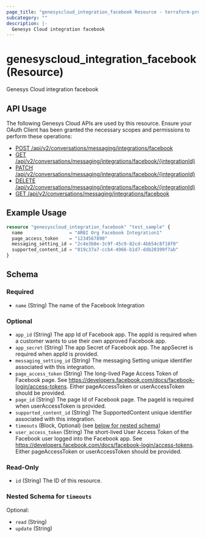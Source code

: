 ```yaml
---
page_title: "genesyscloud_integration_facebook Resource - terraform-provider-genesyscloud"
subcategory: ""
description: |-
  Genesys Cloud integration facebook
---
```

# genesyscloud_integration_facebook (Resource)

Genesys Cloud integration facebook

## API Usage
The following Genesys Cloud APIs are used by this resource. Ensure your OAuth Client has been granted the necessary scopes and permissions to perform these operations:

* [POST /api/v2/conversations/messaging/integrations/facebook](https://developer.genesys.cloud/devapps/api-explorer#post-api-v2-conversations-messaging-integrations-facebook)
* [GET /api/v2/conversations/messaging/integrations/facebook/{integrationId}](https://developer.genesys.cloud/devapps/api-explorer#get-api-v2-conversations-messaging-integrations-facebook--integrationId-)
* [PATCH /api/v2/conversations/messaging/integrations/facebook/{integrationId}](https://developer.genesys.cloud/devapps/api-explorer#patch-api-v2-conversations-messaging-integrations-facebook--integrationId-)
* [DELETE /api/v2/conversations/messaging/integrations/facebook/{integrationId}](https://developer.genesys.cloud/devapps/api-explorer#delete-api-v2-conversations-messaging-integrations-facebook--integrationId-)
* [GET /api/v2/conversations/messaging/integrations/facebook](https://developer.genesys.cloud/devapps/api-explorer#get-api-v2-conversations-messaging-integrations-facebook)



## Example Usage

```terraform
resource "genesyscloud_integration_facebook" "test_sample" {
  name                 = "ARBI Org Facebook Integration1"
  page_access_token    = "1234567890"
  messaging_setting_id = "2c4e3b8e-3c9f-45c9-82cd-4bb54c8f18f0"
  supported_content_id = "019c37a7-ccb4-4966-b1d7-ddb20399f7ab"
}
```

<!-- schema generated by tfplugindocs -->
## Schema

### Required

- `name` (String) The name of the Facebook Integration

### Optional

- `app_id` (String) The app Id of Facebook app. The appId is required when a customer wants to use their own approved Facebook app.
- `app_secret` (String) The app Secret of Facebook app. The appSecret is required when appId is provided.
- `messaging_setting_id` (String) The messaging Setting unique identifier associated with this integration.
- `page_access_token` (String) The long-lived Page Access Token of Facebook page. 
			See https://developers.facebook.com/docs/facebook-login/access-tokens. 
			Either pageAccessToken or userAccessToken should be provided.
- `page_id` (String) The page Id of Facebook page. The pageId is required when userAccessToken is provided.
- `supported_content_id` (String) The SupportedContent unique identifier associated with this integration.
- `timeouts` (Block, Optional) (see [below for nested schema](#nestedblock--timeouts))
- `user_access_token` (String) The short-lived User Access Token of the Facebook user logged into the Facebook app. 
			See https://developers.facebook.com/docs/facebook-login/access-tokens. 
			Either pageAccessToken or userAccessToken should be provided.

### Read-Only

- `id` (String) The ID of this resource.

<a id="nestedblock--timeouts"></a>
### Nested Schema for `timeouts`

Optional:

- `read` (String)
- `update` (String)

